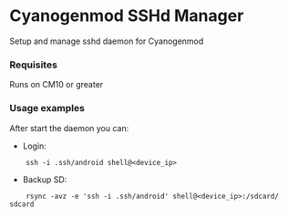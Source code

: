 # Cyanogenmod SSHd Manager

Setup and manage sshd daemon for Cyanogenmod

### Requisites

Runs on CM10 or greater

### Usage examples

After start the daemon you can:

- Login:

```
    ssh -i .ssh/android shell@<device_ip>
```

- Backup SD:

```
    rsync -avz -e 'ssh -i .ssh/android' shell@<device_ip>:/sdcard/ sdcard
```